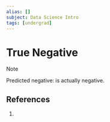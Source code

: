 ```yaml
---
alias: []
subject: Data Science Intro
tags: [undergrad]
---
```

# True Negative


> [!note]
> Predicted negative: is actually negative.

## References
1. 